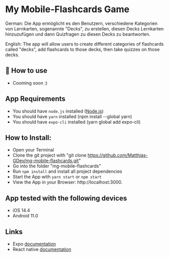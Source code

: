 # My Mobile-Flashcards Game

German:
Die App ermöglicht es den Benutzern, verschiedene Kategorien von Lernkarten, sogenannte "Decks", zu erstellen, diesen Decks Lernkarten hinzuzufügen und dann Quizfragen zu diesen Decks zu beantworten.

English:
The app will allow users to create different categories of flashcards called "decks", add flashcards to those decks, then take quizzes on those decks.

## 🚀 How to use

- Cooming soon :)

## App Requirements

- You should have `node.js` installed ([Node.js](https://nodejs.org/en/))
- You should have `yarn` installed (npm install --global yarn)
- You should have `expo-cli` installed (yarn global add expo-cli)

## How to Install:

- Open your Terminal
- Clone the git project with "git clone https://github.com/Matthias-GDev/mg-mobile-flashcards.git"
- Go into the folder "mg-mobile-flashcards"
- Run `npm install` and install all project dependencies
- Start the App with `yarn start` or `npm start`
- View the App in your Browser: http://localhost:3000.

## App tested with the following devices

- iOS 14.4
- Android 11.0

## Links

- Expo [documentation](https://docs.expo.io/versions/latest/)
- React native [documentation](https://reactnative.dev/)
